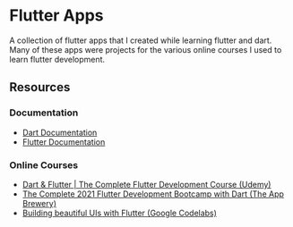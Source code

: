 # Flutter Apps

A collection of flutter apps that I created while learning flutter and dart. Many of these 
apps were projects for the various online courses I used to learn flutter development.

## Resources

### Documentation
- [Dart Documentation](https://dart.dev/guides)
- [Flutter Documentation](https://docs.flutter.dev/)

### Online Courses
- [Dart & Flutter | The Complete Flutter Development Course (Udemy)](https://www.udemy.com/course/dart-flutter-the-complete-flutter-development-course/)
- [The Complete 2021 Flutter Development Bootcamp with Dart (The App Brewery)](https://www.udemy.com/course/flutter-bootcamp-with-dart/)
- [Building beautiful UIs with Flutter (Google Codelabs)](https://codelabs.developers.google.com/codelabs/flutter/)

